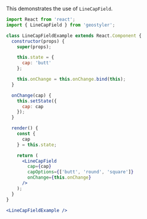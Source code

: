 <!--
 * Released under the BSD 2-Clause License
 *
 * Copyright © 2018-present, terrestris GmbH & Co. KG and GeoStyler contributors
 * All rights reserved.
 *
 * Redistribution and use in source and binary forms, with or without
 * modification, are permitted provided that the following conditions are met:
 *
 * * Redistributions of source code must retain the above copyright notice,
 *   this list of conditions and the following disclaimer.
 *
 * * Redistributions in binary form must reproduce the above copyright notice,
 *   this list of conditions and the following disclaimer in the documentation
 *   and/or other materials provided with the distribution.
 *
 * THIS SOFTWARE IS PROVIDED BY THE COPYRIGHT HOLDERS AND CONTRIBUTORS "AS IS"
 * AND ANY EXPRESS OR IMPLIED WARRANTIES, INCLUDING, BUT NOT LIMITED TO, THE
 * IMPLIED WARRANTIES OF MERCHANTABILITY AND FITNESS FOR A PARTICULAR PURPOSE
 * ARE DISCLAIMED. IN NO EVENT SHALL THE COPYRIGHT HOLDER OR CONTRIBUTORS BE
 * LIABLE FOR ANY DIRECT, INDIRECT, INCIDENTAL, SPECIAL, EXEMPLARY, OR
 * CONSEQUENTIAL DAMAGES (INCLUDING, BUT NOT LIMITED TO, PROCUREMENT OF
 * SUBSTITUTE GOODS OR SERVICES; LOSS OF USE, DATA, OR PROFITS; OR BUSINESS
 * INTERRUPTION) HOWEVER CAUSED AND ON ANY THEORY OF LIABILITY, WHETHER IN
 * CONTRACT, STRICT LIABILITY, OR TORT (INCLUDING NEGLIGENCE OR OTHERWISE)
 * ARISING IN ANY WAY OUT OF THE USE OF THIS SOFTWARE, EVEN IF ADVISED OF THE
 * POSSIBILITY OF SUCH DAMAGE.
 *
-->

This demonstrates the use of `LineCapField`.

```jsx
import React from 'react';
import { LineCapField } from 'geostyler';

class LineCapFieldExample extends React.Component {
  constructor(props) {
    super(props);

    this.state = {
      cap: 'butt'
    };

    this.onChange = this.onChange.bind(this);
  }

  onChange(cap) {
    this.setState({
      cap: cap
    });
  }

  render() {
    const {
      cap
    } = this.state;

    return (
      <LineCapField
        cap={cap}
        capOptions={['butt', 'round', 'square']}
        onChange={this.onChange}
      />
    );
  }
}

<LineCapFieldExample />
```
